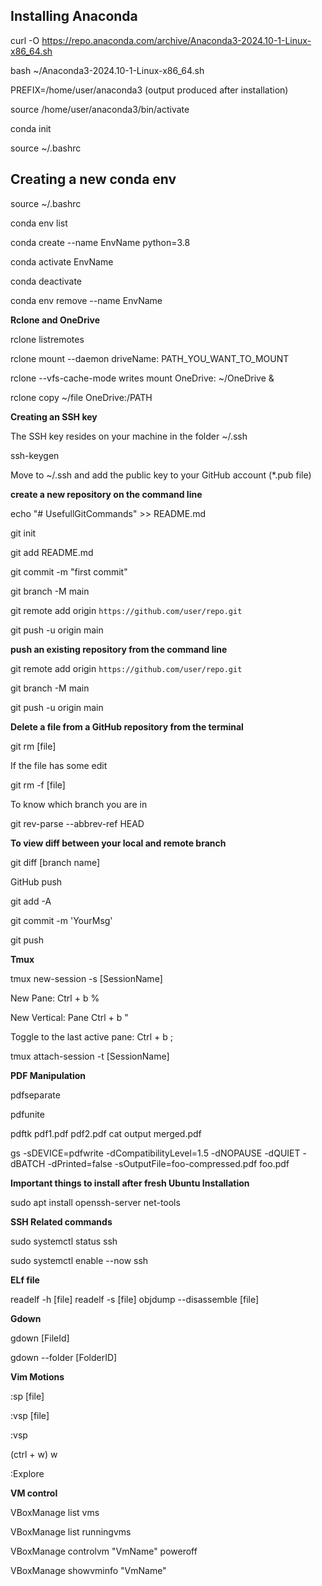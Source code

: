 ## Installing Anaconda
curl -O https://repo.anaconda.com/archive/Anaconda3-2024.10-1-Linux-x86_64.sh

bash ~/Anaconda3-2024.10-1-Linux-x86_64.sh

PREFIX=/home/user/anaconda3 (output produced after installation)

source /home/user/anaconda3/bin/activate

conda init

source ~/.bashrc

## Creating a new conda env
source ~/.bashrc

conda env list

conda create --name EnvName python=3.8

conda activate EnvName

conda deactivate

conda env remove --name EnvName

**Rclone and OneDrive**

rclone listremotes

rclone mount --daemon driveName: PATH_YOU_WANT_TO_MOUNT

rclone --vfs-cache-mode writes mount OneDrive: ~/OneDrive &

rclone copy ~/file OneDrive:/PATH

**Creating an SSH key**

The SSH key resides on your machine in the folder ~/.ssh

ssh-keygen

Move to ~/.ssh and add the public key to your GitHub account (*.pub file)

**create a new repository on the command line**

echo "# UsefullGitCommands" >> README.md

git init

git add README.md

git commit -m "first commit"

git branch -M main

git remote add origin ```https://github.com/user/repo.git```

git push -u origin main

**push an existing repository from the command line**

git remote add origin ```https://github.com/user/repo.git```

git branch -M main

git push -u origin main

**Delete a file from a GitHub repository from the terminal**

git rm \[file\]

If the file has some edit

git rm -f \[file\]

To know which branch you are in

git rev-parse --abbrev-ref HEAD

**To view diff between your local and remote branch**

git diff \[branch name\]

GitHub push

git add -A

git commit -m 'YourMsg'

git push

**Tmux**

tmux new-session -s \[SessionName\]

New Pane: Ctrl + b %

New Vertical: Pane Ctrl + b "

Toggle to the last active pane: Ctrl + b ;

tmux attach-session -t \[SessionName\]

**PDF Manipulation**

pdfseparate

pdfunite

pdftk pdf1.pdf pdf2.pdf cat output merged.pdf

gs -sDEVICE=pdfwrite -dCompatibilityLevel=1.5 -dNOPAUSE -dQUIET -dBATCH -dPrinted=false -sOutputFile=foo-compressed.pdf foo.pdf

**Important things to install after fresh Ubuntu Installation**

sudo apt install openssh-server net-tools

**SSH Related commands**

sudo systemctl status ssh

sudo systemctl enable --now ssh

**ELf file**

readelf -h [file]
readelf -s [file]
objdump --disassemble [file] 

**Gdown**

gdown \[FileId\]

gdown --folder \[FolderID]

**Vim Motions**

:sp [file]

:vsp [file]

:vsp

(ctrl + w) w

:Explore

**VM control**

VBoxManage list vms

VBoxManage list runningvms

VBoxManage controlvm "VmName" poweroff

VBoxManage showvminfo "VmName"
